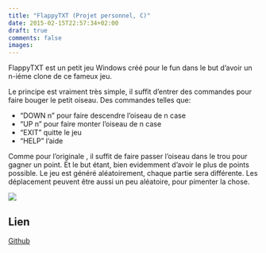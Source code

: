```yaml
---
title: "FlappyTXT (Projet personnel, C)"
date: 2015-02-15T22:57:34+02:00
draft: true
comments: false
images:
---
```




FlappyTXT est un petit jeu Windows créé pour le fun dans le but d’avoir un n-iéme clone de ce fameux jeu.

Le principe est vraiment très simple, il suffit d’entrer des commandes pour faire bouger le petit oiseau. Des commandes telles que:

+ “DOWN n” pour faire descendre l’oiseau de n case
+ “UP n” pour faire monter l’oiseau de n case
+ “EXIT” quitte le jeu
+ “HELP” l’aide

Comme pour l’originale , il suffit de faire passer l’oiseau dans le trou pour gagner un point. Et le but étant, bien evidemment d’avoir le plus de points possible.
Le jeu est généré aléatoirement, chaque partie sera différente. Les déplacement peuvent être aussi un peu aléatoire, pour pimenter la chose.

![](/img/FlappyTxt.png)

## Lien
[Github](https://github.com/rachartier/FlappyTxt)
